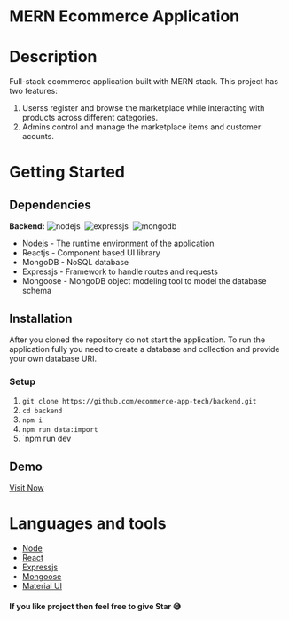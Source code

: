 # MERN Ecommerce Application
# Description
Full-stack ecommerce application built with MERN stack. This project has two features:
1. Userss register and browse the marketplace while interacting with products across different categories.
2. Admins control and manage the marketplace items and customer acounts.
# Getting Started
## Dependencies
**Backend:**
![nodejs](https://img.shields.io/badge/Node.js-43853D?style=for-the-badge&logo=node.js&logoColor=white)&nbsp;
![expressjs](https://img.shields.io/badge/Express.js-000000?style=for-the-badge&logo=express&logoColor=white)&nbsp;
![mongodb](https://img.shields.io/badge/MongoDB-4EA94B?style=for-the-badge&logo=mongodb&logoColor=white)&nbsp;
- Nodejs - The runtime environment of the application
- Reactjs - Component based UI library
- MongoDB - NoSQL database
- Expressjs - Framework to handle routes and requests
- Mongoose - MongoDB object modeling tool to model the database schema
## Installation
After you cloned the repository do not start the application. To run the application fully you need to create a database and collection and provide your own database URI.
### Setup
1. `git clone https://github.com/ecommerce-app-tech/backend.git`
 2. `cd backend`
 3. `npm i`
 4. `npm run data:import`
 5. `npm run dev
## Demo
 [Visit Now](https://ecommerce-tech-app.netlify.app/)
# Languages and tools
- [Node](https://nodejs.org)
- [React](https://reactjs.org/)
- [Expressjs](https://expressjs.com)
- [Mongoose](https://mongoosejs.com)
- [Material UI](https://mui.com/)
#### If you like project then feel free to give Star :sweat_smile:













